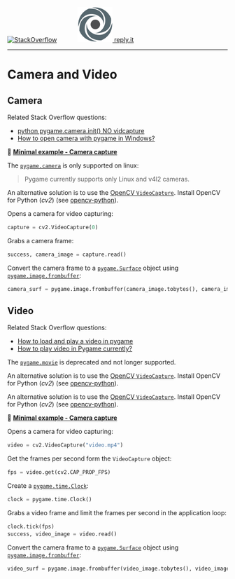 [![StackOverflow](https://stackexchange.com/users/flair/7322082.png)](https://stackoverflow.com/users/5577765/rabbid76?tab=profile) &nbsp;&nbsp;&nbsp;&nbsp;&nbsp;&nbsp;&nbsp;&nbsp;&nbsp;&nbsp; [![reply.it](../../resource/logo/Repl_it_logo_80.png) reply.it](https://repl.it/repls/folder/PyGame%20Examples)

---

# Camera and Video

## Camera

Related Stack Overflow questions:

- [python pygame.camera.init() NO vidcapture](https://stackoverflow.com/questions/16266244/python-pygame-camera-init-no-vidcapture/69053911#69053911)
- [How to open camera with pygame in Windows?](https://stackoverflow.com/questions/29673348/how-to-open-camera-with-pygame-in-windows)

:scroll: **[Minimal example - Camera capture](../../examples/minimal_examples/pygame_minimal_video_camera.py)**

The [`pygame.camera`](https://www.pygame.org/docs/ref/camera.html) is only supported on linux:

> Pygame currently supports only Linux and v4l2 cameras.

An alternative solution is to use the [OpenCV `VideoCapture`](https://docs.opencv.org/master/d8/dfe/classcv_1_1VideoCapture.html). Install OpenCV for Python (_cv2_) (see [opencv-python](https://pypi.org/project/opencv-python/)).

Opens a camera for video capturing:

```py
capture = cv2.VideoCapture(0)
```

Grabs a camera frame:

```py
success, camera_image = capture.read()
```

Convert the camera frame to a [`pygame.Surface`](https://www.pygame.org/docs/ref/surface.html) object using [`pygame.image.frombuffer`](https://www.pygame.org/docs/ref/image.html#pygame.image.frombuffer):

```py
camera_surf = pygame.image.frombuffer(camera_image.tobytes(), camera_image.shape[1::-1], "BGR")
```

## Video

Related Stack Overflow questions:

- [How to load and play a video in pygame](https://stackoverflow.com/questions/21356439/how-to-load-and-play-a-video-in-pygame)  
- [How to play video in Pygame currently?](https://stackoverflow.com/questions/62870381/how-to-play-video-in-pygame-currently)

The [`pygame.movie`](http://man.hubwiz.com/docset/PyGame.docset/Contents/Resources/Documents/ref/movie.html) is deprecated and not longer supported.

An alternative solution is to use the [OpenCV `VideoCapture`](https://docs.opencv.org/master/d8/dfe/classcv_1_1VideoCapture.html). Install OpenCV for Python (_cv2_) (see [opencv-python](https://pypi.org/project/opencv-python/)).

An alternative solution is to use the [OpenCV `VideoCapture`](https://docs.opencv.org/master/d8/dfe/classcv_1_1VideoCapture.html). Install OpenCV for Python (_cv2_) (see [opencv-python](https://pypi.org/project/opencv-python/)).

:scroll: **[Minimal example - Camera capture](../../examples/minimal_examples/pygame_minimal_video_camera.py)**

Opens a camera for video capturing:

```py
video = cv2.VideoCapture("video.mp4")
```

Get the frames per second form the `VideoCapture` object:

```py
fps = video.get(cv2.CAP_PROP_FPS)
```

Create a [`pygame.time.Clock`](https://www.pygame.org/docs/ref/time.html):

```py
clock = pygame.time.Clock()
```

Grabs a video frame and limit the frames per second in the application loop:

```py
clock.tick(fps)
success, video_image = video.read()
```

Convert the camera frame to a [`pygame.Surface`](https://www.pygame.org/docs/ref/surface.html) object using [`pygame.image.frombuffer`](https://www.pygame.org/docs/ref/image.html#pygame.image.frombuffer):

```py
video_surf = pygame.image.frombuffer(video_image.tobytes(), video_image.shape[1::-1], "BGR")
```